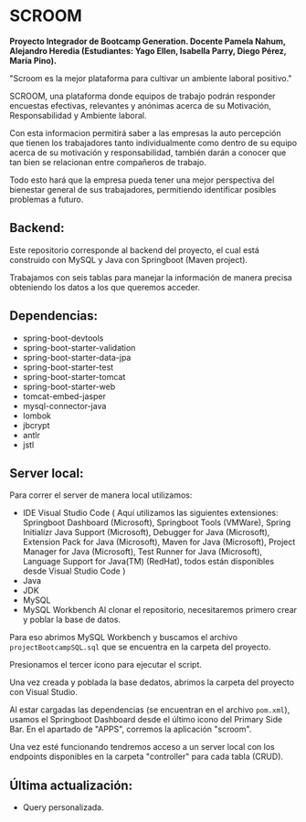 
# SCROOM

**Proyecto Integrador de Bootcamp Generation. Docente Pamela Nahum, Alejandro Heredia (Estudiantes: Yago Ellen, Isabella Parry, Diego Pérez, María Pino).**


"Scroom es la mejor plataforma para cultivar un ambiente laboral positivo."

SCROOM, una plataforma donde equipos de trabajo podrán responder encuestas efectivas, relevantes y anónimas acerca de su Motivación, Responsabilidad y Ambiente laboral.

Con esta informacion permitirá saber a las empresas la auto percepción que tienen los trabajadores tanto individualmente como dentro de su equipo acerca de su motivación y responsabilidad, también darán a conocer que tan bien se relacionan entre compañeros de trabajo.

Todo esto hará que la empresa pueda tener una mejor perspectiva del bienestar general de sus trabajadores, permitiendo identificar posibles problemas a futuro.

## Backend:

Este repositorio corresponde al backend del proyecto, el cual está construido con MySQL y Java con Springboot (Maven project).

Trabajamos con seis tablas para manejar la información de manera precisa obteniendo los datos a los que queremos acceder.

## Dependencias:
- spring-boot-devtools
- spring-boot-starter-validation
- spring-boot-starter-data-jpa
- spring-boot-starter-test
- spring-boot-starter-tomcat
- spring-boot-starter-web
- tomcat-embed-jasper
- mysql-connector-java
- lombok
- jbcrypt
- antlr
- jstl

## Server local:
Para correr el server de manera local utilizamos:

- IDE Visual Studio Code ( Aquí utilizamos las siguientes extensiones: Springboot Dashboard (Microsoft), Springboot Tools (VMWare), Spring Initializr Java Support (Microsoft), Debugger for Java (Microsoft), Extension Pack for Java (Microsoft), Maven for Java (Microsoft), Project Manager for Java (Microsoft), Test Runner for Java (Microsoft), Language Support for Java(TM) (RedHat), todos están disponibles desde Visual Studio Code )
- Java
- JDK
- MySQL
- MySQL Workbench
Al clonar el repositorio, necesitaremos primero crear y poblar la base de datos.

Para eso abrimos MySQL Workbench y buscamos el archivo ``projectBootcampSQL.sql`` que se encuentra en la carpeta del proyecto.

Presionamos el tercer icono para ejecutar el script.

Una vez creada y poblada la base dedatos, abrimos la carpeta del proyecto con Visual Studio.

Al estar cargadas las dependencias (se encuentran en el archivo ``pom.xml``), usamos el Springboot Dashboard desde el último icono del Primary Side Bar. En el apartado de "APPS", corremos la aplicación "scroom".

Una vez esté funcionando tendremos acceso a un server local con los endpoints disponibles en la carpeta "controller" para cada tabla (CRUD).

## Última actualización:
- Query personalizada.